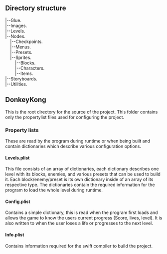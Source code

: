 ## Directory structure
|--Glue.   
|--Images.   
|--Levels.   
|--Nodes.   
 &nbsp;&nbsp;&nbsp; |--Checkpoints.   
 &nbsp;&nbsp;&nbsp; |--Menus.   
 &nbsp;&nbsp;&nbsp; |--Presets.   
 &nbsp;&nbsp;&nbsp; |--Sprites.   
 &nbsp;&nbsp;&nbsp; &nbsp;&nbsp;&nbsp; |--Blocks.   
 &nbsp;&nbsp;&nbsp; &nbsp;&nbsp;&nbsp; |--Characters.   
 &nbsp;&nbsp;&nbsp; &nbsp;&nbsp;&nbsp; |--Items.   
|--Storyboards.   
|--Utilities.  

## DonkeyKong
This is the root directory for the source of the project. This folder contains only the propertylist files used for configuring the project. 

### Property lists
These are read by the program during runtime or when being built and contain dictionaries which describe various configuration options.
#### Levels.plist
This file consists of an array of dictionaries, each dictionary describes one level with its blocks, enemies, and various presets that can be used to build it. Each block/enemy/preset is its own dictionary inside of an array of its respective type. The dictionaries contain the required information for the program to load the whole level during runtime.
#### Config.plist
Contains a simple dictionary, this is read when the program first loads and allows the game to know the users current progress (Score, lives, level). It is also written to when the user loses a life or progresses to the next level. 
#### Info.plist
Contains information required for the swift compiler to build the project.
